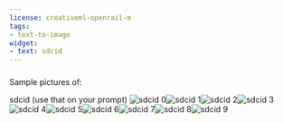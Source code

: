 ```yaml
---
license: creativeml-openrail-m
tags:
- text-to-image
widget:
- text: sdcid
---
```

### 
Sample pictures of:
  
  
  
  
  
  
  
  
  
sdcid (use that on your prompt) 
![sdcid 0](https://huggingface.co/zigg-ai/71fb8117-8378-4736-9867-2422002d0ebc/resolve/main/instance_data/sdcid_%286%29.jpg)![sdcid 1](https://huggingface.co/zigg-ai/71fb8117-8378-4736-9867-2422002d0ebc/resolve/main/instance_data/sdcid_%289%29.jpg)![sdcid 2](https://huggingface.co/zigg-ai/71fb8117-8378-4736-9867-2422002d0ebc/resolve/main/instance_data/sdcid_%287%29.jpg)![sdcid 3](https://huggingface.co/zigg-ai/71fb8117-8378-4736-9867-2422002d0ebc/resolve/main/instance_data/sdcid_%288%29.jpg)![sdcid 4](https://huggingface.co/zigg-ai/71fb8117-8378-4736-9867-2422002d0ebc/resolve/main/instance_data/sdcid_%281%29.jpg)![sdcid 5](https://huggingface.co/zigg-ai/71fb8117-8378-4736-9867-2422002d0ebc/resolve/main/instance_data/sdcid_%283%29.jpg)![sdcid 6](https://huggingface.co/zigg-ai/71fb8117-8378-4736-9867-2422002d0ebc/resolve/main/instance_data/sdcid_%284%29.jpg)![sdcid 7](https://huggingface.co/zigg-ai/71fb8117-8378-4736-9867-2422002d0ebc/resolve/main/instance_data/sdcid_%2810%29.jpg)![sdcid 8](https://huggingface.co/zigg-ai/71fb8117-8378-4736-9867-2422002d0ebc/resolve/main/instance_data/sdcid_%285%29.jpg)![sdcid 9](https://huggingface.co/zigg-ai/71fb8117-8378-4736-9867-2422002d0ebc/resolve/main/instance_data/sdcid_%282%29.jpg)
